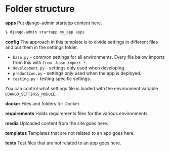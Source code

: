 # Folder structure

__apps__
Put django-admin startapp content here.

```sh
$ django-admin startapp my_app apps
```

__config__
The approach in this template is to divide settings in different files and put them in the settings folder.

- `base.py` - common settings for all environments. Every file below imports from this with `from .base import *`.
- `development.py` - settings only used when developing.
- `production.py` - settings only used when the app is deployed.
- `testing.py` - testing specific settings.

You can control what settings file is loaded with the environment variable `DJANGO_SETTINGS_MODULE`.

__docker__
Files and folders for Docker.

__requirements__
Holds requirements files for the various environments.

__media__
Uploaded content from the site goes here.

__templates__
Templates that are not related to an app goes here.

__tests__
Test files that are not related to an app goes here.
